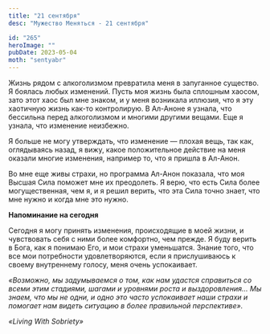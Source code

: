 ```yaml
---
title: "21 сентября"
desc: "Мужество Меняться - 21 сентября"

id: "265"
heroImage: ""
pubDate: 2023-05-04
moth: "sentyabr"
---
```


Жизнь рядом с алкоголизмом превратила меня в запуганное существо. Я боялась
любых изменений. Пусть моя жизнь была сплошным хаосом, зато этот хаос был мне
знаком, и у меня возникала иллюзия, что я эту хаотичную жизнь как-то
контролирую. В Ал-Аноне я узнала, что бессильна перед алкоголизмом и многими
другими вещами. Еще я узнала, что изменение неизбежно.

Я больше не могу утверждать, что изменение — плохая вещь, так как, оглядываясь
назад, я вижу, какое положительное действие на меня оказали многие изменения,
например то, что я пришла в Ал-Анон.

Во мне еще живы страхи, но программа Ал-Анон показала, что моя Высшая Сила
поможет мне их преодолеть. Я верю, что есть Сила более могущественная, чем я,
и я решил верить, что эта Сила точно знает, что мне нужно и когда мне это
нужно.

**Напоминание на сегодня**

Сегодня я могу принять изменения, происходящие в моей жизни, и чувствовать
себя с ними более комфортно, чем прежде. Я буду верить в Бога, как я понимаю
Его, и мои страхи уменьшатся. Знание того, что все мои потребности
удовлетворяются, если я прислушиваюсь к своему внутреннему голосу, меня очень
успокаивает.

_«Возможно, мы задумываемся о том, как нам удастся справиться со всеми этим
стадиями, шагами и уровнями роста и выздоровления… Мы знаем, что мы не одни, и
одно это часто успокаивает наши страхи и помогает нам видеть ситуацию в более
правильной перспективе»._

_«Living With Sobriety»_
